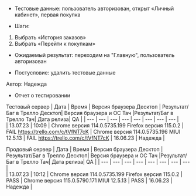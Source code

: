 * Тестовые данные: пользователь авторизован, открыт «Личный кабинет», первая покупка

* Шаги:
1.	Выбрать «История заказов»
2.	Выбрать «Перейти к покупкам»

* Ожидаемый результат: переходим на "Главную", пользователь авторизован

* Постусловие: удалить тестовые данные

Автор: Надежда

* Отчет о тестировании
  
Тестовый сервер
| Дата | Время | Версия браузера Десктоп | Результат/Баг в Трелло Десктоп|  Версия браузера и ОС Тач |Результат/Баг в Трелло Тач| Дата релиза| QA  |
| --- | --- | --- | --- |  --- | --- | --- | --- |   
| 13.07.23 | 10:09 | Chrome версия 114.0.5735.199 Firefox версия 115.0.2 | FAIL https://trello.com/c/tVfNT7cK | Chrome версия 114.0.5735.196 MIUI 12.5.13 | FAIL https://trello.com/c/tVfNT7cK | 16.06.23 | Надежда |  

Продовый сервер
| Дата | Время | Версия браузера Десктоп | Результат/Баг в Трелло Десктоп|  Версия браузера и ОС Тач |Результат/Баг в Трелло Тач| Дата релиза| QA |
| --- | --- | --- | --- |  --- | --- | --- | --- |   
| 13.07.23 | 10:12 | Chrome версия 114.0.5735.199 Firefox версия 115.0.2 | PASS | Chrome версия 115.0.5790.171 MIUI 12.5.13 | PASS | 16.06.23 | Надежда |  